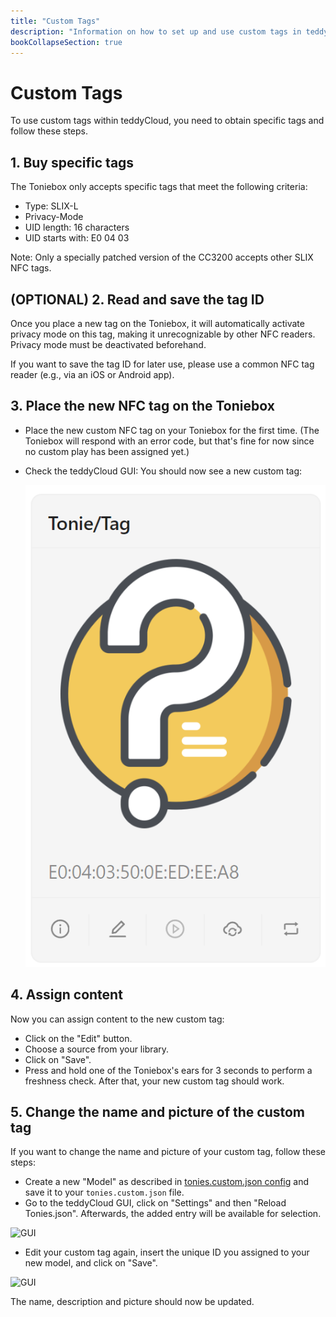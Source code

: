 ```yaml
---
title: "Custom Tags"
description: "Information on how to set up and use custom tags in teddyCloud."
bookCollapseSection: true
---
```

# Custom Tags

To use custom tags within teddyCloud, you need to obtain specific tags and follow these steps.

## 1. Buy specific tags

The Toniebox only accepts specific tags that meet the following criteria:

- Type: SLIX-L
- Privacy-Mode
- UID length: 16 characters
- UID starts with: E0 04 03

Note: Only a specially patched version of the CC3200 accepts other SLIX NFC tags.

## (OPTIONAL) 2. Read and save the tag ID

Once you place a new tag on the Toniebox, it will automatically activate privacy mode on this tag, making it unrecognizable by other NFC readers. Privacy mode must be deactivated beforehand.  

If you want to save the tag ID for later use, please use a common NFC tag reader (e.g., via an iOS or Android app).

## 3. Place the new NFC tag on the Toniebox

- Place the new custom NFC tag on your Toniebox for the first time. (The Toniebox will respond with an error code, but that's fine for now since no custom play has been assigned yet.)  
- Check the teddyCloud GUI: You should now see a new custom tag:

  ![GUI](/img/tonies-custom-json_empty.png)

## 4. Assign content

Now you can assign content to the new custom tag:  

- Click on the "Edit" button.  
- Choose a source from your library.  
- Click on "Save".  
- Press and hold one of the Toniebox's ears for 3 seconds to perform a freshness check. After that, your new custom tag should work.  

## 5. Change the name and picture of the custom tag  

If you want to change the name and picture of your custom tag, follow these steps:

- Create a new "Model" as described in [tonies.custom.json config](../tecdoc/tonies-custom-json.md) and save it to your `tonies.custom.json` file.
- Go to the teddyCloud GUI, click on "Settings" and then "Reload Tonies.json". Afterwards, the added entry will be available for selection.

![GUI](/img/gui-tonies-reload-config.png)

- Edit your custom tag again, insert the unique ID you assigned to your new model, and click on "Save".

![GUI](/img/gui-tonies-edit-model.png)

The name, description and picture should now be updated.
